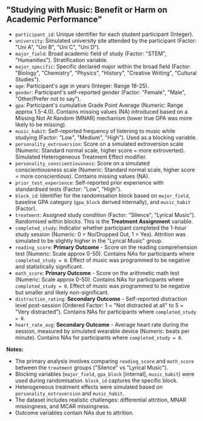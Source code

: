 ## "Studying with Music: Benefit or Harm on Academic Performance"

*   `participant_id`: Unique identifier for each student participant (Integer).
*   `university`: Simulated university site attended by the participant (Factor: "Uni A", "Uni B", "Uni C", "Uni D").
*   `major_field`: Broad academic field of study (Factor: "STEM", "Humanities"). Stratification variable.
*   `major_specific`: Specific declared major within the broad field (Factor: "Biology", "Chemistry", "Physics", "History", "Creative Writing", "Cultural Studies").
*   `age`: Participant's age in years (Integer: Range 18-25).
*   `gender`: Participant's self-reported gender (Factor: "Female", "Male", "Other/Prefer not to say").
*   `gpa`: Participant's cumulative Grade Point Average (Numeric: Range approx 1.5-4.0). Contains missing values (NA) introduced based on a Missing Not At Random (MNAR) mechanism (lower true GPA was more likely to be missing).
*   `music_habit`: Self-reported frequency of listening to music while studying (Factor: "Low", "Medium", "High"). Used as a blocking variable.
*   `personality_extroversion`: Score on a simulated extroversion scale (Numeric: Standard normal scale, higher score = more extroverted). Simulated Heterogeneous Treatment Effect modifier.
*   `personality_conscientiousness`: Score on a simulated conscientiousness scale (Numeric: Standard normal scale, higher score = more conscientious). Contains missing values (NA).
*   `prior_test_experience`: Self-reported prior experience with standardised tests (Factor: "Low", "High").
*   `block_id`: Identifier for the randomisation block based on `major_field`, baseline GPA category (`gpa_block` derived internally), and `music_habit` (Factor).
*   `treatment`: Assigned study condition (Factor: "Silence", "Lyrical Music"). Randomised within blocks. This is the **Treatment Assignment** variable.
*   `completed_study`: Indicator whether participant completed the 1-hour study session (Numeric: 0 = No/Dropped Out, 1 = Yes). Attrition was simulated to be slightly higher in the "Lyrical Music" group.
*   `reading_score`: **Primary Outcome** - Score on the reading comprehension test (Numeric: Scale approx 0-50). Contains NAs for participants where `completed_study = 0`. Effect of music was programmed to be negative and statistically significant.
*   `math_score`: **Primary Outcome** - Score on the arithmetic math test (Numeric: Scale approx 0-50). Contains NAs for participants where `completed_study = 0`. Effect of music was programmed to be negative but smaller and likely non-significant.
*   `distraction_rating`: **Secondary Outcome** - Self-reported distraction level post-session (Ordered Factor: 1 = "Not distracted at all" to 5 = "Very distracted"). Contains NAs for participants where `completed_study = 0`.
*   `heart_rate_avg`: **Secondary Outcome** - Average heart rate during the session, measured by simulated wearable device (Numeric: beats per minute). Contains NAs for participants where `completed_study = 0`.

**Notes:**

*   The primary analysis involves comparing `reading_score` and `math_score` between the `treatment` groups ("Silence" vs "Lyrical Music").
*   Blocking variables (`major_field`, `gpa_block` [internal], `music_habit`) were used during randomisation. `block_id` captures the specific block.
*   Heterogeneous treatment effects were simulated based on `personality_extroversion` and `music_habit`.
*   The dataset includes realistic challenges: differential attrition, MNAR missingness, and MCAR missingness.
*   Outcome variables contain NAs due to attrition.
